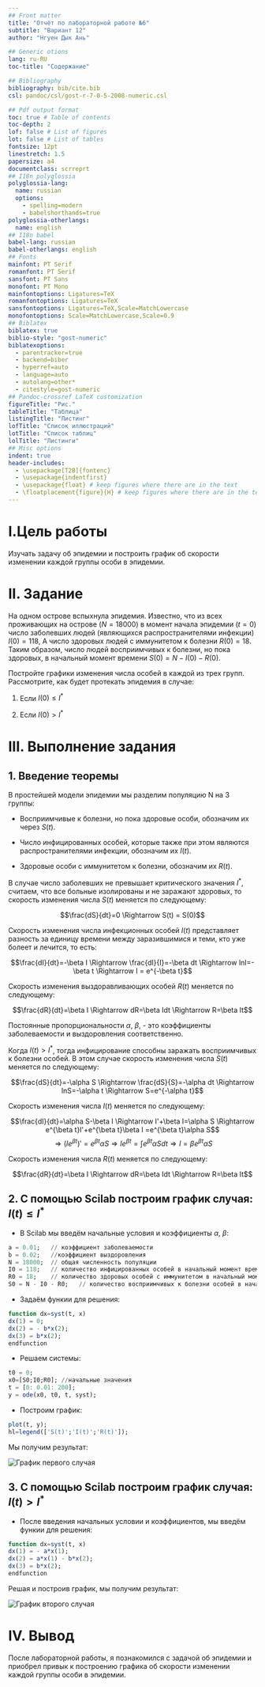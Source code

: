 ```yaml
---
## Front matter
title: "Отчёт по лабораторной работе №6"
subtitle: "Вариант 12"
author: "Нгуен Дык Ань"

## Generic otions
lang: ru-RU
toc-title: "Содержание"

## Bibliography
bibliography: bib/cite.bib
csl: pandoc/csl/gost-r-7-0-5-2008-numeric.csl

## Pdf output format
toc: true # Table of contents
toc-depth: 2
lof: false # List of figures
lot: false # List of tables
fontsize: 12pt
linestretch: 1.5
papersize: a4
documentclass: scrreprt
## I18n polyglossia
polyglossia-lang:
  name: russian
  options:
	- spelling=modern
	- babelshorthands=true
polyglossia-otherlangs:
  name: english
## I18n babel
babel-lang: russian
babel-otherlangs: english
## Fonts
mainfont: PT Serif
romanfont: PT Serif
sansfont: PT Sans
monofont: PT Mono
mainfontoptions: Ligatures=TeX
romanfontoptions: Ligatures=TeX
sansfontoptions: Ligatures=TeX,Scale=MatchLowercase
monofontoptions: Scale=MatchLowercase,Scale=0.9
## Biblatex
biblatex: true
biblio-style: "gost-numeric"
biblatexoptions:
  - parentracker=true
  - backend=biber
  - hyperref=auto
  - language=auto
  - autolang=other*
  - citestyle=gost-numeric
## Pandoc-crossref LaTeX customization
figureTitle: "Рис."
tableTitle: "Таблица"
listingTitle: "Листинг"
lofTitle: "Список иллюстраций"
lotTitle: "Список таблиц"
lolTitle: "Листинги"
## Misc options
indent: true
header-includes:
  - \usepackage[T2B]{fontenc}
  - \usepackage{indentfirst}
  - \usepackage{float} # keep figures where there are in the text
  - \floatplacement{figure}{H} # keep figures where there are in the text
---
```


# I.Цель работы

Изучать задачу об эпидемии и построить график об скорости изменении каждой группы особи в эпидемии.

# II. Задание

На одном острове вспыхнула эпидемия. Известно, что из всех проживающих на острове $(N=18 000)$ в момент начала эпидемии $(t=0)$ число заболевших людей (являющихся распространителями инфекции) $I(0)=118$, А число здоровых людей с иммунитетом к болезни $R(0)=18$. Таким образом, число людей восприимчивых к болезни, но пока здоровых, в начальный момент времени $S(0)=N-I(0)-R(0)$.

Постройте графики изменения числа особей в каждой из трех групп. Рассмотрите, как будет протекать эпидемия в случае:

1. Если $I(0) \le I^*$

2. Если $I(0) > I^*$

# III. Выполнение задания

## 1. Введение теоремы

В простейшей модели эпидемии мы разделим популяцию N на 3 группы:

* Восприимчивые к болезни, но пока здоровые особи, обозначим их через $S(t)$.

* Число инфицированных особей, которые также при этом являются распространителями инфекции, обозначим их $I(t)$.

* Здоровые особи с иммунитетом к болезни, обозначим их $R(t)$.

В случае число заболевших не превышает критического значения $I^*$, считаем, что все больные изолированы и не заражают здоровых, то скорость изменения числа $S(t)$ меняется по следующему:

$$\frac{dS}{dt}=0 \Rightarrow S(t) = S(0)$$

Скорость изменения числа инфекционных особей $I(t)$ представляет разность за единицу времени между заразившимися и теми, кто уже болеет и лечится, то есть:

$$\frac{dI}{dt}=-\beta I \Rightarrow \frac{dI}{I}=-\beta dt \Rightarrow lnI=-\beta t \Rightarrow I = e^{-\beta t}$$

Скорость изменения выздоравливающих особей $R(t)$ меняется по следующему:

$$\frac{dR}{dt}=\beta I \Rightarrow dR=\beta Idt \Rightarrow R=\beta It$$

Постоянные пропорциональности $\alpha$, $\beta$, - это коэффициенты заболеваемости и выздоровления соответственно.

Когда $I(t)>I^*$, тогда инфицирование способны заражать восприимчивых к болезни особей. В этом случае скорость изменения числа $S(t)$ меняется по следующему:

$$\frac{dS}{dt}=-\alpha S \Rightarrow \frac{dS}{S}=-\alpha dt \Rightarrow lnS=-\alpha t \Rightarrow S=e^{-\alpha t}$$

Скорость изменения числа $I(t)$ меняется по следующему:

$$\frac{dI}{dt}=\alpha S-\beta I \Rightarrow I'+\beta I=\alpha S \Rightarrow e^{\beta t}I'+e^{\beta t}\beta I =e^{\beta t}\alpha S$$
$$\Rightarrow (Ie^{\beta t})'=e^{\beta t}\alpha S \Rightarrow Ie^{\beta t}=\int e^{\beta t}\alpha Sdt \Rightarrow I=\beta e^{\beta t}\alpha S $$

Скорость изменения числа $R(t)$ меняется по следующему:

$$\frac{dR}{dt}=\beta I \Rightarrow dR=\beta Idt \Rightarrow R=\beta It$$

## 2. С помощью Scilab построим график случая: $I(t) \le I^*$

* В Scilab мы введём начальные условия и коэффициенты $\alpha$, $\beta$:

``` Julia
a = 0.01;	// коэффициент заболеваемости
b = 0.02;	//коэффициент выздоровления
N = 18000;	// общая численность популяции
I0 = 118;	// количество инфицированных особей в начальный момент времени
R0 = 18;	// количество здоровых особей с иммунитетом в начальный момент времени
S0 = N - I0 - R0;	// количество восприимчивых к болезни особей в начальный момент времени
```

* Задаём функии для решения:

``` Julia
function dx=syst(t, x)
dx(1) = 0;
dx(2) = - b*x(2);
dx(3) = b*x(2);
endfunction
```

* Решаем системы:

``` Julia
t0 = 0;
x0=[S0;I0;R0]; //начальные значения
t = [0: 0.01: 200];
y = ode(x0, t0, t, syst);
```

* Построим график:

``` Julia
plot(t, y);
hl=legend(['S(t)';'I(t)';'R(t)']);
```

Мы получим результат:

![График первого случая](https://drive.google.com/uc?id=1MSVm5J_DsSeQpVKlANBBEQX--CFtRlYL)

## 3. С помощью Scilab построим график случая: $I(t) > I^*$

* После введения начальных условии и коэффициентов, мы введём функии для решения:

``` Julia
function dx=syst(t, x)
dx(1) = - a*x(1);
dx(2) = a*x(1) - b*x(2);
dx(3) = b*x(2);
endfunction
```

Решая и построив график, мы получим результат:

![График второго случая](https://drive.google.com/uc?id=1E7dprgGzdq_i6NJKBuDhvQj1dzniacKR)

# IV. Вывод

После лабораторной работы, я познакомился с задачой об эпидемии и приобрел привык к построению графика об скорости изменении каждой группы особи в эпидемии.